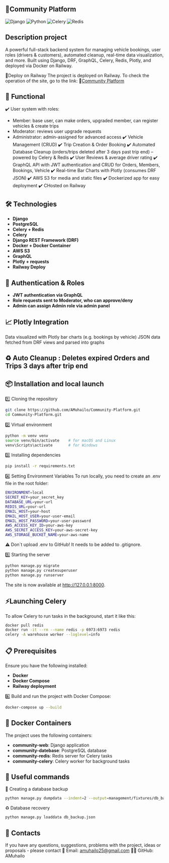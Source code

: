 ## 🚐Community Platform
![Django](https://img.shields.io/badge/Django-4.2-darkgreen?style=for-the-badge) ![Python](https://img.shields.io/badge/Python-3.12.9-blue?style=for-the-badge) ![Celery](https://img.shields.io/badge/Celery-5.4.0-lightgreen?style=for-the-badge) ![Redis](https://img.shields.io/badge/Redis-5.2.1-red?style=for-the-badge)


## Description project
A powerful full-stack backend system for managing vehicle bookings, user roles (drivers & customers), automated cleanup, real-time data visualization, and more. Built using Django, DRF, GraphQL, Celery, Redis, Plotly, and deployed via Docker on Railway.

🚀Deploy on Railway The project is deployed on Railway. To check the operation of the site, go to the link: 🔗[Community Platform](https://community-platform-production-95de.up.railway.app/)

## 🚀 Functional
✔️ User system with roles:
- Member: base user, can make orders, upgraded member, can register vehicles & create trips
- Moderator: reviews user upgrade requests
- Administrator: admin-assigned for advanced access
✔️ Vehicle Management (CRUD) ✔️ Trip Creation & Order Booking ✔️ Automated Database Cleanup (orders/trips deleted after 3 days past trip end) – powered by Celery & Redis ✔️ User Reviews & average driver rating ✔️ GraphQL API with JWT authentication and CRUD for Orders, Members, Bookings, Vehicle ✔️ Real-time Bar Charts with Plotly (consumes DRF JSON) ✔️ AWS S3 for media and static files ✔️ Dockerized app for easy deployment ✔️ CHosted on Railway

## 🛠️ Technologies
- **Django**
- **PostgreSQL**
- **Celery + Redis**
- **Celery**
- **Django REST Framework (DRF)**
- **Docker + Docker Container**
- **AWS S3**
- **GraphQL**
- **Plotly + requests**
- **Railway Deploy**

## 🔐 Authentication & Roles
- **JWT authentication via GraphQL**
- **Role requests sent to Moderator, who can approve/deny**
- **Admin can assign Admin role via admin panel**

## 📈 Plotly Integration
Data visualized with Plotly bar charts (e.g. bookings by vehicle)
JSON data fetched from DRF views and parsed into graphs

## ♻️ Auto Cleanup : Deletes expired Orders and Trips 3 days after trip end

## 📦 Installation and local launch
1️⃣ Cloning the repository
```bash
git clone https://github.com/AMuhailo/Community-Platform.git
cd Community-Platform.git
```

2️⃣ Virtual environment
```bash
python -m venv venv
source venv/bin/activate    # for macOS and Linux
venv\Scripts\activate       # for Windows
```

3️⃣ Installing dependencies
```bash
pip install -r requirements.txt
```

4️⃣ Setting Environment Variables
To run locally, you need to create an .env file in the root folder:
```bash
ENVIRONMENT=local
SECRET_KEY=your_secret_key
DATABASE_URL=your-url
REDIS_URL=your-url
EMAIL_HOST=your-host
EMAIL_HOST_USER=your-user-email
EMAIL_HOST_PASSWORD=your-user-password
AWS_ACCESS_KEY_ID=your-aws-key
AWS_SECRET_ACCESS_KEY=your-aws-secret-key
AWS_STORAGE_BUCKET_NAME=your-aws-name
```

⚠️ Don`t upload .env to GitHub!
It needs to be added to .gitignore.

5️⃣ Starting the server
```bash
python manage.py migrate
python manage.py createsuperuser
python manage.py runserver
```
The site is now available at http://127.0.0.1:8000.

## ⚡Launching Celery
To allow Celery to run tasks in the background, start it like this:
```bash
docker pull redis
docker run -it --rm --name redis -p 6973:6973 redis
celery -A warehouse worker --loglevel=info
```

##  📋 Prerequisites 
Ensure you have the following installed:
- **Docker**
- **Docker Compose**
- **Railway deployment**

6️⃣ Build and run the project with Docker Compose:
```bash
docker-compose up --build
```

## 🐋 Docker Containers
The project uses the following containers:
- **community-web**: Django application
- **community-datebase**: PostgreSQL database
- **community-redis**: Redis server for Celery tasks
- **community-celery**: Celery worker for background tasks

## 🔗 Useful commands
💾 Creating a database backup
```bash
python manage.py dumpdata --indent=2 --output=management/fixtures/db_backup.json
```

♻️ Database recovery
```bash
python manage.py loaddata db_backup.json
```

## 📩 Contacts
If you have any questions, suggestions, problems with the project, ideas or proposals - please contact 📧 Email: amuhailo25@gmail.com 👨‍💻 GitHub: AMuhailo